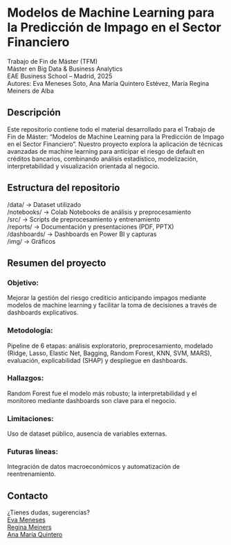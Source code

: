 # Modelos de Machine Learning para la Predicción de Impago en el Sector Financiero
Trabajo de Fin de Máster (TFM)  
Máster en Big Data & Business Analytics  
EAE Business School – Madrid, 2025  
Autores: Eva Meneses Soto, Ana María Quintero Estévez, María Regina Meiners de Alba  

## Descripción
Este repositorio contiene todo el material desarrollado para el Trabajo de Fin de Máster:
“Modelos de Machine Learning para la Predicción de Impago en el Sector Financiero”.
Nuestro proyecto explora la aplicación de técnicas avanzadas de machine learning para anticipar el riesgo de default en créditos bancarios, combinando análisis estadístico, modelización, interpretabilidad y visualización orientada al negocio.

## Estructura del repositorio
/data/         → Dataset utilizado  
/notebooks/    → Colab Notebooks de análisis y preprocesamiento  
/src/          → Scripts de preprocesamiento y entrenamiento  
/reports/      → Documentación y presentaciones (PDF, PPTX)  
/dashboards/   → Dashboards en Power BI y capturas  
/img/          → Gráficos  

## Resumen del proyecto
### Objetivo: 
Mejorar la gestión del riesgo crediticio anticipando impagos mediante modelos de machine learning y facilitar la toma de decisiones a través de dashboards explicativos.
### Metodología: 
Pipeline de 6 etapas: análisis exploratorio, preprocesamiento, modelado (Ridge, Lasso, Elastic Net, Bagging, Random Forest, KNN, SVM, MARS), evaluación, explicabilidad (SHAP) y despliegue en dashboards.
### Hallazgos: 
Random Forest fue el modelo más robusto; la interpretabilidad y el monitoreo mediante dashboards son clave para el negocio.
### Limitaciones: 
Uso de dataset público, ausencia de variables externas.
### Futuras líneas: 
Integración de datos macroeconómicos y automatización de reentrenamiento.

## Contacto
¿Tienes dudas, sugerencias?  
[Eva Meneses](https://www.linkedin.com/in/evamenesesoto/)  
[Regina Meiners](https://www.linkedin.com/in/regmeiners/)   
[Ana María Quintero](https://www.linkedin.com/in/anamquintero/)  
